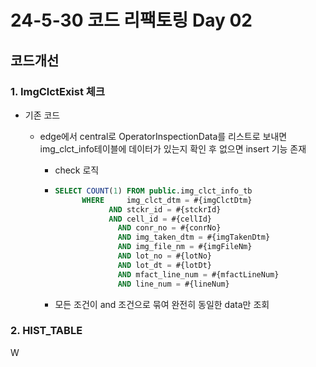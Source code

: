 # 24-5-30 코드 리팩토링 Day 02

## 코드개선

### 1. ImgClctExist 체크

- 기존 코드

  - edge에서 central로 OperatorInspectionData를 리스트로 보내면 img_clct_info테이블에 데이터가 있는지 확인 후 없으면 insert 기능 존재

    - check 로직

    - ```sql
      SELECT COUNT(1) FROM public.img_clct_info_tb 
          	WHERE     img_clct_dtm = #{imgClctDtm} 
          	      AND stckr_id = #{stckrId} 
          	      AND cell_id = #{cellId}
                    AND conr_no = #{conrNo}
                    AND img_taken_dtm = #{imgTakenDtm}
                    AND img_file_nm = #{imgFileNm}
                    AND lot_no = #{lotNo}
                    AND lot_dt = #{lotDt}
                    AND mfact_line_num = #{mfactLineNum}
                    AND line_num = #{lineNum}
      ```

    - 모든 조건이 and 조건으로 묶여 완전히 동일한 data만 조회

### 2. HIST_TABLE 

W



